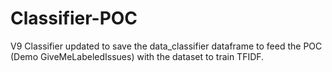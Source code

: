 # Classifier-POC

V9 Classifier updated to save the data_classifier dataframe to feed the POC (Demo GiveMeLabeledIssues) with the dataset to train TFIDF. 

